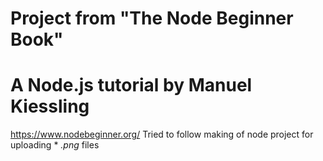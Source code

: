 # Project from "The Node Beginner Book"
# A Node.js tutorial by Manuel Kiessling
https://www.nodebeginner.org/
Tried to follow making of node project for uploading * *.png* files
